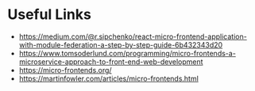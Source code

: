 # Useful Links


- https://medium.com/@r.sipchenko/react-micro-frontend-application-with-module-federation-a-step-by-step-guide-6b432343d20
- https://www.tomsoderlund.com/programming/micro-frontends-a-microservice-approach-to-front-end-web-development
- https://micro-frontends.org/
- https://martinfowler.com/articles/micro-frontends.html

